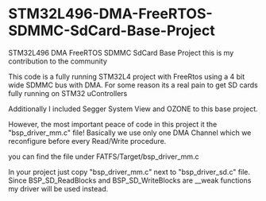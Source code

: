 # STM32L496-DMA-FreeRTOS-SDMMC-SdCard-Base-Project
STM32L496 DMA FreeRTOS SDMMC SdCard Base Project
this is my contribution to the community

This code is a fully running STM32L4 project with FreeRtos using a 4 bit wide SDMMC bus with DMA. 
For some reason its a real pain to get SD cards fully running on STM32 uControllers

Additionally I included Segger System View and OZONE to this base project.

However, the most important peace of code in this project it the "bsp_driver_mm.c" file!
Basically we use only one DMA Channel which we reconfigure before every Read/Write procedure.

you can find the file under FATFS/Target/bsp_driver_mm.c 

In your project just copy "bsp_driver_mm.c" next to "bsp_driver_sd.c" file. 
Since BSP_SD_ReadBlocks and BSP_SD_WriteBlocks are __weak functions my driver will be used instead.

